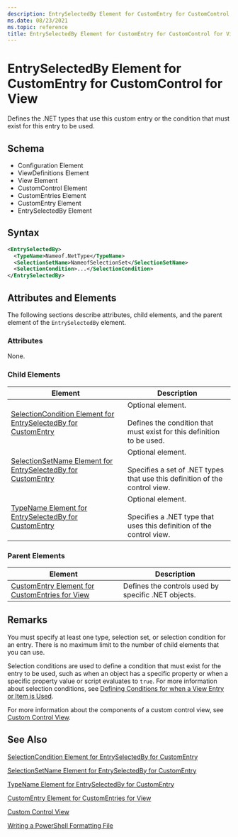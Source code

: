 ```yaml
---
description: EntrySelectedBy Element for CustomEntry for CustomControl for View
ms.date: 08/23/2021
ms.topic: reference
title: EntrySelectedBy Element for CustomEntry for CustomControl for View
---
```

# EntrySelectedBy Element for CustomEntry for CustomControl for View

Defines the .NET types that use this custom entry or the condition that must exist for this entry to be used.

## Schema

- Configuration Element
- ViewDefinitions Element
- View Element
- CustomControl Element
- CustomEntries Element
- CustomEntry Element
- EntrySelectedBy Element

## Syntax

```xml
<EntrySelectedBy>
  <TypeName>Nameof.NetType</TypeName>
  <SelectionSetName>NameofSelectionSet</SelectionSetName>
  <SelectionCondition>...</SelectionCondition>
</EntrySelectedBy>
```

## Attributes and Elements

The following sections describe attributes, child elements, and the parent element of the
`EntrySelectedBy` element.

### Attributes

None.

### Child Elements

|Element|Description|
|-------------|-----------------|
|[SelectionCondition Element for EntrySelectedBy for CustomEntry](./selectioncondition-element-for-entryselectedby-for-customcontrol-format.md)|Optional element.<br /><br /> Defines the condition that must exist for this definition to be used.|
|[SelectionSetName Element for EntrySelectedBy for CustomEntry](./selectionsetname-element-for-entryselectedby-for-customcontrol-for-view-format.md)|Optional element.<br /><br /> Specifies a set of .NET types that use this definition of the control view.|
|[TypeName Element for EntrySelectedBy for CustomEntry](./typename-element-for-selectioncondition-for-customcontrol-for-view-format.md)|Optional element.<br /><br /> Specifies a .NET type that uses this definition of the control view.|

### Parent Elements

|Element|Description|
|-------------|-----------------|
|[CustomEntry Element for CustomEntries for View](./customentry-element-for-customentries-for-customcontrol-for-view-format.md)|Defines the controls used by specific .NET objects.|

## Remarks

You must specify at least one type, selection set, or selection condition for an entry. There is no
maximum limit to the number of child elements that you can use.

Selection conditions are used to define a condition that must exist for the entry to be used, such
as when an object has a specific property or when a specific property value or script evaluates to
`true`. For more information about selection conditions, see [Defining Conditions for when a View Entry or Item is Used](./defining-conditions-for-displaying-data.md).

For more information about the components of a custom control view, see [Custom Control View](./creating-custom-controls.md).

## See Also

[SelectionCondition Element for EntrySelectedBy for CustomEntry](./selectioncondition-element-for-entryselectedby-for-customcontrol-format.md)

[SelectionSetName Element for EntrySelectedBy for CustomEntry](./selectionsetname-element-for-entryselectedby-for-customcontrol-for-view-format.md)

[TypeName Element for EntrySelectedBy for CustomEntry](./typename-element-for-selectioncondition-for-customcontrol-for-view-format.md)

[CustomEntry Element for CustomEntries for View](./customentry-element-for-customentries-for-customcontrol-for-view-format.md)

[Custom Control View](./creating-custom-controls.md)

[Writing a PowerShell Formatting File](./writing-a-powershell-formatting-file.md)
